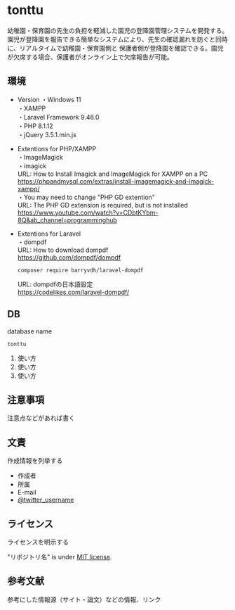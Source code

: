 # tonttu

幼稚園・保育園の先生の負担を軽減した園児の登降園管理システムを開発する。
園児が登降園を報告できる簡単なシステムにより、先生の確認漏れを防ぐと同時に、リアルタイムで幼稚園・保育園側と
保護者側が登降園を確認できる。園児が欠席する場合、保護者がオンライン上で欠席報告が可能。


## 環境

* Version
 ・Windows 11  
 ・XAMPP  
 ・Laravel Framework 9.46.0  
 ・PHP 8.1.12  
 ・jQuery 3.5.1.min.js  
   
* Extentions for PHP/XAMPP  
 ・ImageMagick  
 ・imagick  
    URL: How to Install Imagick and ImageMagick for XAMPP on a PC  
    https://phpandmysql.com/extras/install-imagemagick-and-imagick-xampp/  
 ・You may need to change "PHP GD extention"  
   URL: The PHP GD extension is required, but is not installed  
   https://www.youtube.com/watch?v=CDbtKYbm-8Q&ab_channel=programminghub  
      
* Extentions for Laravel  
 ・dompdf  
   URL: How to download dompdf  
   https://github.com/dompdf/dompdf  
   ```
   composer require barryvdh/laravel-dompdf
   ```
   URL: dompdfの日本語設定  
   https://codelikes.com/laravel-dompdf/  
 
 
## DB  
database name   
```
tonttu
```

1. 使い方
2. 使い方
3. 使い方

## 注意事項

注意点などがあれば書く


## 文責

作成情報を列挙する

* 作成者
* 所属
* E-mail
* [@twitter_username](https://twitter.com/twitter_username)


## ライセンス

ライセンスを明示する

"リポジトリ名" is under [MIT license](https://en.wikipedia.org/wiki/MIT_License).


## 参考文献

参考にした情報源（サイト・論文）などの情報、リンク
